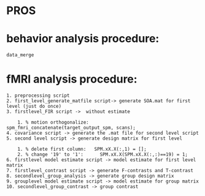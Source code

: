 # PROS


# behavior analysis procedure:
	
	data_merge
	
# fMRI analysis procedure:

	1. preprocessing script
	2. first_level_generate_matfile script-> generate SOA.mat for first level (just do once)
	3. firstlevel_FIR script ->  without estimate

		1. % motion orthogonalize:  spm_fmri_concatenate(target_output_spm, scans); 
	4. covariance script -> generate the .mat file for second level script 
	5. second level script -> generate design matrix for first level

		1. % delete first column:   SPM.xX.X(:,1) = [];
		2. % change '19' to '1':      SPM.xX.X(SPM.xX.X(:,:)==19) = 1;
	6. firstlevel model estimate script -> model estimate for first level matrix
	7. firstlevel_contrast script -> generate F-contrasts and T-contrast
	8. secondlevel_group_analysis -> generate group design matrix
	9. grouplevel model estimate script -> model estimate for group matrix
	10. secondlevel_group_contrast -> group contrast





	
	

